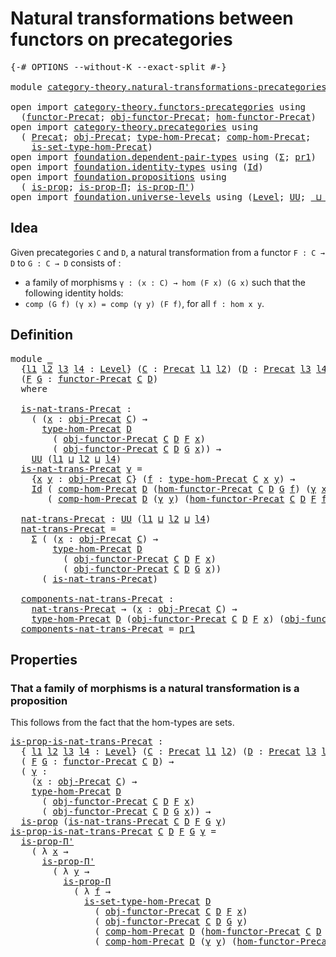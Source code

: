 # Natural transformations between functors on precategories

<pre class="Agda"><a id="70" class="Symbol">{-#</a> <a id="74" class="Keyword">OPTIONS</a> <a id="82" class="Pragma">--without-K</a> <a id="94" class="Pragma">--exact-split</a> <a id="108" class="Symbol">#-}</a>

<a id="113" class="Keyword">module</a> <a id="120" href="category-theory.natural-transformations-precategories.html" class="Module">category-theory.natural-transformations-precategories</a> <a id="174" class="Keyword">where</a>

<a id="181" class="Keyword">open</a> <a id="186" class="Keyword">import</a> <a id="193" href="category-theory.functors-precategories.html" class="Module">category-theory.functors-precategories</a> <a id="232" class="Keyword">using</a>
  <a id="240" class="Symbol">(</a><a id="241" href="category-theory.functors-precategories.html#1046" class="Function">functor-Precat</a><a id="255" class="Symbol">;</a> <a id="257" href="category-theory.functors-precategories.html#1611" class="Function">obj-functor-Precat</a><a id="275" class="Symbol">;</a> <a id="277" href="category-theory.functors-precategories.html#1707" class="Function">hom-functor-Precat</a><a id="295" class="Symbol">)</a>
<a id="297" class="Keyword">open</a> <a id="302" class="Keyword">import</a> <a id="309" href="category-theory.precategories.html" class="Module">category-theory.precategories</a> <a id="339" class="Keyword">using</a>
  <a id="347" class="Symbol">(</a> <a id="349" href="category-theory.precategories.html#2242" class="Function">Precat</a><a id="355" class="Symbol">;</a> <a id="357" href="category-theory.precategories.html#2555" class="Function">obj-Precat</a><a id="367" class="Symbol">;</a> <a id="369" href="category-theory.precategories.html#2674" class="Function">type-hom-Precat</a><a id="384" class="Symbol">;</a> <a id="386" href="category-theory.precategories.html#3056" class="Function">comp-hom-Precat</a><a id="401" class="Symbol">;</a>
    <a id="407" href="category-theory.precategories.html#2772" class="Function">is-set-type-hom-Precat</a><a id="429" class="Symbol">)</a>
<a id="431" class="Keyword">open</a> <a id="436" class="Keyword">import</a> <a id="443" href="foundation.dependent-pair-types.html" class="Module">foundation.dependent-pair-types</a> <a id="475" class="Keyword">using</a> <a id="481" class="Symbol">(</a><a id="482" href="foundation-core.dependent-pair-types.html#502" class="Record">Σ</a><a id="483" class="Symbol">;</a> <a id="485" href="foundation-core.dependent-pair-types.html#592" class="Field">pr1</a><a id="488" class="Symbol">)</a>
<a id="490" class="Keyword">open</a> <a id="495" class="Keyword">import</a> <a id="502" href="foundation.identity-types.html" class="Module">foundation.identity-types</a> <a id="528" class="Keyword">using</a> <a id="534" class="Symbol">(</a><a id="535" href="foundation-core.identity-types.html#1754" class="Datatype">Id</a><a id="537" class="Symbol">)</a>
<a id="539" class="Keyword">open</a> <a id="544" class="Keyword">import</a> <a id="551" href="foundation.propositions.html" class="Module">foundation.propositions</a> <a id="575" class="Keyword">using</a>
  <a id="583" class="Symbol">(</a> <a id="585" href="foundation-core.propositions.html#1295" class="Function">is-prop</a><a id="592" class="Symbol">;</a> <a id="594" href="foundation-core.propositions.html#6147" class="Function">is-prop-Π</a><a id="603" class="Symbol">;</a> <a id="605" href="foundation-core.propositions.html#6908" class="Function">is-prop-Π&#39;</a><a id="615" class="Symbol">)</a>
<a id="617" class="Keyword">open</a> <a id="622" class="Keyword">import</a> <a id="629" href="foundation.universe-levels.html" class="Module">foundation.universe-levels</a> <a id="656" class="Keyword">using</a> <a id="662" class="Symbol">(</a><a id="663" href="Agda.Primitive.html#597" class="Postulate">Level</a><a id="668" class="Symbol">;</a> <a id="670" href="foundation-core.universe-levels.html#222" class="Primitive">UU</a><a id="672" class="Symbol">;</a> <a id="674" href="Agda.Primitive.html#810" class="Primitive Operator">_⊔_</a><a id="677" class="Symbol">)</a>
</pre>
## Idea

Given precategories `C` and `D`, a natural transformation from a functor `F : C → D` to `G : C → D` consists of :
- a family of morphisms `γ : (x : C) → hom (F x) (G x)`
such that the following identity holds:
- `comp (G f) (γ x) = comp (γ y) (F f)`, for all `f : hom x y`.

## Definition

<pre class="Agda"><a id="991" class="Keyword">module</a> <a id="998" href="category-theory.natural-transformations-precategories.html#998" class="Module">_</a>
  <a id="1002" class="Symbol">{</a><a id="1003" href="category-theory.natural-transformations-precategories.html#1003" class="Bound">l1</a> <a id="1006" href="category-theory.natural-transformations-precategories.html#1006" class="Bound">l2</a> <a id="1009" href="category-theory.natural-transformations-precategories.html#1009" class="Bound">l3</a> <a id="1012" href="category-theory.natural-transformations-precategories.html#1012" class="Bound">l4</a> <a id="1015" class="Symbol">:</a> <a id="1017" href="Agda.Primitive.html#597" class="Postulate">Level</a><a id="1022" class="Symbol">}</a> <a id="1024" class="Symbol">(</a><a id="1025" href="category-theory.natural-transformations-precategories.html#1025" class="Bound">C</a> <a id="1027" class="Symbol">:</a> <a id="1029" href="category-theory.precategories.html#2242" class="Function">Precat</a> <a id="1036" href="category-theory.natural-transformations-precategories.html#1003" class="Bound">l1</a> <a id="1039" href="category-theory.natural-transformations-precategories.html#1006" class="Bound">l2</a><a id="1041" class="Symbol">)</a> <a id="1043" class="Symbol">(</a><a id="1044" href="category-theory.natural-transformations-precategories.html#1044" class="Bound">D</a> <a id="1046" class="Symbol">:</a> <a id="1048" href="category-theory.precategories.html#2242" class="Function">Precat</a> <a id="1055" href="category-theory.natural-transformations-precategories.html#1009" class="Bound">l3</a> <a id="1058" href="category-theory.natural-transformations-precategories.html#1012" class="Bound">l4</a><a id="1060" class="Symbol">)</a>
  <a id="1064" class="Symbol">(</a><a id="1065" href="category-theory.natural-transformations-precategories.html#1065" class="Bound">F</a> <a id="1067" href="category-theory.natural-transformations-precategories.html#1067" class="Bound">G</a> <a id="1069" class="Symbol">:</a> <a id="1071" href="category-theory.functors-precategories.html#1046" class="Function">functor-Precat</a> <a id="1086" href="category-theory.natural-transformations-precategories.html#1025" class="Bound">C</a> <a id="1088" href="category-theory.natural-transformations-precategories.html#1044" class="Bound">D</a><a id="1089" class="Symbol">)</a>
  <a id="1093" class="Keyword">where</a>

  <a id="1102" href="category-theory.natural-transformations-precategories.html#1102" class="Function">is-nat-trans-Precat</a> <a id="1122" class="Symbol">:</a>
    <a id="1128" class="Symbol">(</a> <a id="1130" class="Symbol">(</a><a id="1131" href="category-theory.natural-transformations-precategories.html#1131" class="Bound">x</a> <a id="1133" class="Symbol">:</a> <a id="1135" href="category-theory.precategories.html#2555" class="Function">obj-Precat</a> <a id="1146" href="category-theory.natural-transformations-precategories.html#1025" class="Bound">C</a><a id="1147" class="Symbol">)</a> <a id="1149" class="Symbol">→</a>
      <a id="1157" href="category-theory.precategories.html#2674" class="Function">type-hom-Precat</a> <a id="1173" href="category-theory.natural-transformations-precategories.html#1044" class="Bound">D</a>
        <a id="1183" class="Symbol">(</a> <a id="1185" href="category-theory.functors-precategories.html#1611" class="Function">obj-functor-Precat</a> <a id="1204" href="category-theory.natural-transformations-precategories.html#1025" class="Bound">C</a> <a id="1206" href="category-theory.natural-transformations-precategories.html#1044" class="Bound">D</a> <a id="1208" href="category-theory.natural-transformations-precategories.html#1065" class="Bound">F</a> <a id="1210" href="category-theory.natural-transformations-precategories.html#1131" class="Bound">x</a><a id="1211" class="Symbol">)</a>
        <a id="1221" class="Symbol">(</a> <a id="1223" href="category-theory.functors-precategories.html#1611" class="Function">obj-functor-Precat</a> <a id="1242" href="category-theory.natural-transformations-precategories.html#1025" class="Bound">C</a> <a id="1244" href="category-theory.natural-transformations-precategories.html#1044" class="Bound">D</a> <a id="1246" href="category-theory.natural-transformations-precategories.html#1067" class="Bound">G</a> <a id="1248" href="category-theory.natural-transformations-precategories.html#1131" class="Bound">x</a><a id="1249" class="Symbol">))</a> <a id="1252" class="Symbol">→</a>
    <a id="1258" href="foundation-core.universe-levels.html#222" class="Primitive">UU</a> <a id="1261" class="Symbol">(</a><a id="1262" href="category-theory.natural-transformations-precategories.html#1003" class="Bound">l1</a> <a id="1265" href="Agda.Primitive.html#810" class="Primitive Operator">⊔</a> <a id="1267" href="category-theory.natural-transformations-precategories.html#1006" class="Bound">l2</a> <a id="1270" href="Agda.Primitive.html#810" class="Primitive Operator">⊔</a> <a id="1272" href="category-theory.natural-transformations-precategories.html#1012" class="Bound">l4</a><a id="1274" class="Symbol">)</a>
  <a id="1278" href="category-theory.natural-transformations-precategories.html#1102" class="Function">is-nat-trans-Precat</a> <a id="1298" href="category-theory.natural-transformations-precategories.html#1298" class="Bound">γ</a> <a id="1300" class="Symbol">=</a>
    <a id="1306" class="Symbol">{</a><a id="1307" href="category-theory.natural-transformations-precategories.html#1307" class="Bound">x</a> <a id="1309" href="category-theory.natural-transformations-precategories.html#1309" class="Bound">y</a> <a id="1311" class="Symbol">:</a> <a id="1313" href="category-theory.precategories.html#2555" class="Function">obj-Precat</a> <a id="1324" href="category-theory.natural-transformations-precategories.html#1025" class="Bound">C</a><a id="1325" class="Symbol">}</a> <a id="1327" class="Symbol">(</a><a id="1328" href="category-theory.natural-transformations-precategories.html#1328" class="Bound">f</a> <a id="1330" class="Symbol">:</a> <a id="1332" href="category-theory.precategories.html#2674" class="Function">type-hom-Precat</a> <a id="1348" href="category-theory.natural-transformations-precategories.html#1025" class="Bound">C</a> <a id="1350" href="category-theory.natural-transformations-precategories.html#1307" class="Bound">x</a> <a id="1352" href="category-theory.natural-transformations-precategories.html#1309" class="Bound">y</a><a id="1353" class="Symbol">)</a> <a id="1355" class="Symbol">→</a>
    <a id="1361" href="foundation-core.identity-types.html#1754" class="Datatype">Id</a> <a id="1364" class="Symbol">(</a> <a id="1366" href="category-theory.precategories.html#3056" class="Function">comp-hom-Precat</a> <a id="1382" href="category-theory.natural-transformations-precategories.html#1044" class="Bound">D</a> <a id="1384" class="Symbol">(</a><a id="1385" href="category-theory.functors-precategories.html#1707" class="Function">hom-functor-Precat</a> <a id="1404" href="category-theory.natural-transformations-precategories.html#1025" class="Bound">C</a> <a id="1406" href="category-theory.natural-transformations-precategories.html#1044" class="Bound">D</a> <a id="1408" href="category-theory.natural-transformations-precategories.html#1067" class="Bound">G</a> <a id="1410" href="category-theory.natural-transformations-precategories.html#1328" class="Bound">f</a><a id="1411" class="Symbol">)</a> <a id="1413" class="Symbol">(</a><a id="1414" href="category-theory.natural-transformations-precategories.html#1298" class="Bound">γ</a> <a id="1416" href="category-theory.natural-transformations-precategories.html#1307" class="Bound">x</a><a id="1417" class="Symbol">))</a>
       <a id="1427" class="Symbol">(</a> <a id="1429" href="category-theory.precategories.html#3056" class="Function">comp-hom-Precat</a> <a id="1445" href="category-theory.natural-transformations-precategories.html#1044" class="Bound">D</a> <a id="1447" class="Symbol">(</a><a id="1448" href="category-theory.natural-transformations-precategories.html#1298" class="Bound">γ</a> <a id="1450" href="category-theory.natural-transformations-precategories.html#1309" class="Bound">y</a><a id="1451" class="Symbol">)</a> <a id="1453" class="Symbol">(</a><a id="1454" href="category-theory.functors-precategories.html#1707" class="Function">hom-functor-Precat</a> <a id="1473" href="category-theory.natural-transformations-precategories.html#1025" class="Bound">C</a> <a id="1475" href="category-theory.natural-transformations-precategories.html#1044" class="Bound">D</a> <a id="1477" href="category-theory.natural-transformations-precategories.html#1065" class="Bound">F</a> <a id="1479" href="category-theory.natural-transformations-precategories.html#1328" class="Bound">f</a><a id="1480" class="Symbol">))</a>

  <a id="1486" href="category-theory.natural-transformations-precategories.html#1486" class="Function">nat-trans-Precat</a> <a id="1503" class="Symbol">:</a> <a id="1505" href="foundation-core.universe-levels.html#222" class="Primitive">UU</a> <a id="1508" class="Symbol">(</a><a id="1509" href="category-theory.natural-transformations-precategories.html#1003" class="Bound">l1</a> <a id="1512" href="Agda.Primitive.html#810" class="Primitive Operator">⊔</a> <a id="1514" href="category-theory.natural-transformations-precategories.html#1006" class="Bound">l2</a> <a id="1517" href="Agda.Primitive.html#810" class="Primitive Operator">⊔</a> <a id="1519" href="category-theory.natural-transformations-precategories.html#1012" class="Bound">l4</a><a id="1521" class="Symbol">)</a>
  <a id="1525" href="category-theory.natural-transformations-precategories.html#1486" class="Function">nat-trans-Precat</a> <a id="1542" class="Symbol">=</a>
    <a id="1548" href="foundation-core.dependent-pair-types.html#502" class="Record">Σ</a> <a id="1550" class="Symbol">(</a> <a id="1552" class="Symbol">(</a><a id="1553" href="category-theory.natural-transformations-precategories.html#1553" class="Bound">x</a> <a id="1555" class="Symbol">:</a> <a id="1557" href="category-theory.precategories.html#2555" class="Function">obj-Precat</a> <a id="1568" href="category-theory.natural-transformations-precategories.html#1025" class="Bound">C</a><a id="1569" class="Symbol">)</a> <a id="1571" class="Symbol">→</a>
        <a id="1581" href="category-theory.precategories.html#2674" class="Function">type-hom-Precat</a> <a id="1597" href="category-theory.natural-transformations-precategories.html#1044" class="Bound">D</a>
          <a id="1609" class="Symbol">(</a> <a id="1611" href="category-theory.functors-precategories.html#1611" class="Function">obj-functor-Precat</a> <a id="1630" href="category-theory.natural-transformations-precategories.html#1025" class="Bound">C</a> <a id="1632" href="category-theory.natural-transformations-precategories.html#1044" class="Bound">D</a> <a id="1634" href="category-theory.natural-transformations-precategories.html#1065" class="Bound">F</a> <a id="1636" href="category-theory.natural-transformations-precategories.html#1553" class="Bound">x</a><a id="1637" class="Symbol">)</a>
          <a id="1649" class="Symbol">(</a> <a id="1651" href="category-theory.functors-precategories.html#1611" class="Function">obj-functor-Precat</a> <a id="1670" href="category-theory.natural-transformations-precategories.html#1025" class="Bound">C</a> <a id="1672" href="category-theory.natural-transformations-precategories.html#1044" class="Bound">D</a> <a id="1674" href="category-theory.natural-transformations-precategories.html#1067" class="Bound">G</a> <a id="1676" href="category-theory.natural-transformations-precategories.html#1553" class="Bound">x</a><a id="1677" class="Symbol">))</a>
      <a id="1686" class="Symbol">(</a> <a id="1688" href="category-theory.natural-transformations-precategories.html#1102" class="Function">is-nat-trans-Precat</a><a id="1707" class="Symbol">)</a>

  <a id="1712" href="category-theory.natural-transformations-precategories.html#1712" class="Function">components-nat-trans-Precat</a> <a id="1740" class="Symbol">:</a>
    <a id="1746" href="category-theory.natural-transformations-precategories.html#1486" class="Function">nat-trans-Precat</a> <a id="1763" class="Symbol">→</a> <a id="1765" class="Symbol">(</a><a id="1766" href="category-theory.natural-transformations-precategories.html#1766" class="Bound">x</a> <a id="1768" class="Symbol">:</a> <a id="1770" href="category-theory.precategories.html#2555" class="Function">obj-Precat</a> <a id="1781" href="category-theory.natural-transformations-precategories.html#1025" class="Bound">C</a><a id="1782" class="Symbol">)</a> <a id="1784" class="Symbol">→</a>
    <a id="1790" href="category-theory.precategories.html#2674" class="Function">type-hom-Precat</a> <a id="1806" href="category-theory.natural-transformations-precategories.html#1044" class="Bound">D</a> <a id="1808" class="Symbol">(</a><a id="1809" href="category-theory.functors-precategories.html#1611" class="Function">obj-functor-Precat</a> <a id="1828" href="category-theory.natural-transformations-precategories.html#1025" class="Bound">C</a> <a id="1830" href="category-theory.natural-transformations-precategories.html#1044" class="Bound">D</a> <a id="1832" href="category-theory.natural-transformations-precategories.html#1065" class="Bound">F</a> <a id="1834" href="category-theory.natural-transformations-precategories.html#1766" class="Bound">x</a><a id="1835" class="Symbol">)</a> <a id="1837" class="Symbol">(</a><a id="1838" href="category-theory.functors-precategories.html#1611" class="Function">obj-functor-Precat</a> <a id="1857" href="category-theory.natural-transformations-precategories.html#1025" class="Bound">C</a> <a id="1859" href="category-theory.natural-transformations-precategories.html#1044" class="Bound">D</a> <a id="1861" href="category-theory.natural-transformations-precategories.html#1067" class="Bound">G</a> <a id="1863" href="category-theory.natural-transformations-precategories.html#1766" class="Bound">x</a><a id="1864" class="Symbol">)</a>
  <a id="1868" href="category-theory.natural-transformations-precategories.html#1712" class="Function">components-nat-trans-Precat</a> <a id="1896" class="Symbol">=</a> <a id="1898" href="foundation-core.dependent-pair-types.html#592" class="Field">pr1</a>
</pre>
## Properties

### That a family of morphisms is a natural transformation is a proposition

This follows from the fact that the hom-types are sets.

<pre class="Agda"><a id="is-prop-is-nat-trans-Precat"></a><a id="2064" href="category-theory.natural-transformations-precategories.html#2064" class="Function">is-prop-is-nat-trans-Precat</a> <a id="2092" class="Symbol">:</a>
  <a id="2096" class="Symbol">{</a> <a id="2098" href="category-theory.natural-transformations-precategories.html#2098" class="Bound">l1</a> <a id="2101" href="category-theory.natural-transformations-precategories.html#2101" class="Bound">l2</a> <a id="2104" href="category-theory.natural-transformations-precategories.html#2104" class="Bound">l3</a> <a id="2107" href="category-theory.natural-transformations-precategories.html#2107" class="Bound">l4</a> <a id="2110" class="Symbol">:</a> <a id="2112" href="Agda.Primitive.html#597" class="Postulate">Level</a><a id="2117" class="Symbol">}</a> <a id="2119" class="Symbol">(</a><a id="2120" href="category-theory.natural-transformations-precategories.html#2120" class="Bound">C</a> <a id="2122" class="Symbol">:</a> <a id="2124" href="category-theory.precategories.html#2242" class="Function">Precat</a> <a id="2131" href="category-theory.natural-transformations-precategories.html#2098" class="Bound">l1</a> <a id="2134" href="category-theory.natural-transformations-precategories.html#2101" class="Bound">l2</a><a id="2136" class="Symbol">)</a> <a id="2138" class="Symbol">(</a><a id="2139" href="category-theory.natural-transformations-precategories.html#2139" class="Bound">D</a> <a id="2141" class="Symbol">:</a> <a id="2143" href="category-theory.precategories.html#2242" class="Function">Precat</a> <a id="2150" href="category-theory.natural-transformations-precategories.html#2104" class="Bound">l3</a> <a id="2153" href="category-theory.natural-transformations-precategories.html#2107" class="Bound">l4</a><a id="2155" class="Symbol">)</a>
  <a id="2159" class="Symbol">(</a> <a id="2161" href="category-theory.natural-transformations-precategories.html#2161" class="Bound">F</a> <a id="2163" href="category-theory.natural-transformations-precategories.html#2163" class="Bound">G</a> <a id="2165" class="Symbol">:</a> <a id="2167" href="category-theory.functors-precategories.html#1046" class="Function">functor-Precat</a> <a id="2182" href="category-theory.natural-transformations-precategories.html#2120" class="Bound">C</a> <a id="2184" href="category-theory.natural-transformations-precategories.html#2139" class="Bound">D</a><a id="2185" class="Symbol">)</a> <a id="2187" class="Symbol">→</a>
  <a id="2191" class="Symbol">(</a> <a id="2193" href="category-theory.natural-transformations-precategories.html#2193" class="Bound">γ</a> <a id="2195" class="Symbol">:</a>
    <a id="2201" class="Symbol">(</a><a id="2202" href="category-theory.natural-transformations-precategories.html#2202" class="Bound">x</a> <a id="2204" class="Symbol">:</a> <a id="2206" href="category-theory.precategories.html#2555" class="Function">obj-Precat</a> <a id="2217" href="category-theory.natural-transformations-precategories.html#2120" class="Bound">C</a><a id="2218" class="Symbol">)</a> <a id="2220" class="Symbol">→</a>
    <a id="2226" href="category-theory.precategories.html#2674" class="Function">type-hom-Precat</a> <a id="2242" href="category-theory.natural-transformations-precategories.html#2139" class="Bound">D</a>
      <a id="2250" class="Symbol">(</a> <a id="2252" href="category-theory.functors-precategories.html#1611" class="Function">obj-functor-Precat</a> <a id="2271" href="category-theory.natural-transformations-precategories.html#2120" class="Bound">C</a> <a id="2273" href="category-theory.natural-transformations-precategories.html#2139" class="Bound">D</a> <a id="2275" href="category-theory.natural-transformations-precategories.html#2161" class="Bound">F</a> <a id="2277" href="category-theory.natural-transformations-precategories.html#2202" class="Bound">x</a><a id="2278" class="Symbol">)</a>
      <a id="2286" class="Symbol">(</a> <a id="2288" href="category-theory.functors-precategories.html#1611" class="Function">obj-functor-Precat</a> <a id="2307" href="category-theory.natural-transformations-precategories.html#2120" class="Bound">C</a> <a id="2309" href="category-theory.natural-transformations-precategories.html#2139" class="Bound">D</a> <a id="2311" href="category-theory.natural-transformations-precategories.html#2163" class="Bound">G</a> <a id="2313" href="category-theory.natural-transformations-precategories.html#2202" class="Bound">x</a><a id="2314" class="Symbol">))</a> <a id="2317" class="Symbol">→</a>
  <a id="2321" href="foundation-core.propositions.html#1295" class="Function">is-prop</a> <a id="2329" class="Symbol">(</a><a id="2330" href="category-theory.natural-transformations-precategories.html#1102" class="Function">is-nat-trans-Precat</a> <a id="2350" href="category-theory.natural-transformations-precategories.html#2120" class="Bound">C</a> <a id="2352" href="category-theory.natural-transformations-precategories.html#2139" class="Bound">D</a> <a id="2354" href="category-theory.natural-transformations-precategories.html#2161" class="Bound">F</a> <a id="2356" href="category-theory.natural-transformations-precategories.html#2163" class="Bound">G</a> <a id="2358" href="category-theory.natural-transformations-precategories.html#2193" class="Bound">γ</a><a id="2359" class="Symbol">)</a>
<a id="2361" href="category-theory.natural-transformations-precategories.html#2064" class="Function">is-prop-is-nat-trans-Precat</a> <a id="2389" href="category-theory.natural-transformations-precategories.html#2389" class="Bound">C</a> <a id="2391" href="category-theory.natural-transformations-precategories.html#2391" class="Bound">D</a> <a id="2393" href="category-theory.natural-transformations-precategories.html#2393" class="Bound">F</a> <a id="2395" href="category-theory.natural-transformations-precategories.html#2395" class="Bound">G</a> <a id="2397" href="category-theory.natural-transformations-precategories.html#2397" class="Bound">γ</a> <a id="2399" class="Symbol">=</a>
  <a id="2403" href="foundation-core.propositions.html#6908" class="Function">is-prop-Π&#39;</a>
    <a id="2418" class="Symbol">(</a> <a id="2420" class="Symbol">λ</a> <a id="2422" href="category-theory.natural-transformations-precategories.html#2422" class="Bound">x</a> <a id="2424" class="Symbol">→</a>
      <a id="2432" href="foundation-core.propositions.html#6908" class="Function">is-prop-Π&#39;</a>
        <a id="2451" class="Symbol">(</a> <a id="2453" class="Symbol">λ</a> <a id="2455" href="category-theory.natural-transformations-precategories.html#2455" class="Bound">y</a> <a id="2457" class="Symbol">→</a>
          <a id="2469" href="foundation-core.propositions.html#6147" class="Function">is-prop-Π</a>
            <a id="2491" class="Symbol">(</a> <a id="2493" class="Symbol">λ</a> <a id="2495" href="category-theory.natural-transformations-precategories.html#2495" class="Bound">f</a> <a id="2497" class="Symbol">→</a>
              <a id="2513" href="category-theory.precategories.html#2772" class="Function">is-set-type-hom-Precat</a> <a id="2536" href="category-theory.natural-transformations-precategories.html#2391" class="Bound">D</a>
                <a id="2554" class="Symbol">(</a> <a id="2556" href="category-theory.functors-precategories.html#1611" class="Function">obj-functor-Precat</a> <a id="2575" href="category-theory.natural-transformations-precategories.html#2389" class="Bound">C</a> <a id="2577" href="category-theory.natural-transformations-precategories.html#2391" class="Bound">D</a> <a id="2579" href="category-theory.natural-transformations-precategories.html#2393" class="Bound">F</a> <a id="2581" href="category-theory.natural-transformations-precategories.html#2422" class="Bound">x</a><a id="2582" class="Symbol">)</a>
                <a id="2600" class="Symbol">(</a> <a id="2602" href="category-theory.functors-precategories.html#1611" class="Function">obj-functor-Precat</a> <a id="2621" href="category-theory.natural-transformations-precategories.html#2389" class="Bound">C</a> <a id="2623" href="category-theory.natural-transformations-precategories.html#2391" class="Bound">D</a> <a id="2625" href="category-theory.natural-transformations-precategories.html#2395" class="Bound">G</a> <a id="2627" href="category-theory.natural-transformations-precategories.html#2455" class="Bound">y</a><a id="2628" class="Symbol">)</a>
                <a id="2646" class="Symbol">(</a> <a id="2648" href="category-theory.precategories.html#3056" class="Function">comp-hom-Precat</a> <a id="2664" href="category-theory.natural-transformations-precategories.html#2391" class="Bound">D</a> <a id="2666" class="Symbol">(</a><a id="2667" href="category-theory.functors-precategories.html#1707" class="Function">hom-functor-Precat</a> <a id="2686" href="category-theory.natural-transformations-precategories.html#2389" class="Bound">C</a> <a id="2688" href="category-theory.natural-transformations-precategories.html#2391" class="Bound">D</a> <a id="2690" href="category-theory.natural-transformations-precategories.html#2395" class="Bound">G</a> <a id="2692" href="category-theory.natural-transformations-precategories.html#2495" class="Bound">f</a><a id="2693" class="Symbol">)</a> <a id="2695" class="Symbol">(</a><a id="2696" href="category-theory.natural-transformations-precategories.html#2397" class="Bound">γ</a> <a id="2698" href="category-theory.natural-transformations-precategories.html#2422" class="Bound">x</a><a id="2699" class="Symbol">))</a>
                <a id="2718" class="Symbol">(</a> <a id="2720" href="category-theory.precategories.html#3056" class="Function">comp-hom-Precat</a> <a id="2736" href="category-theory.natural-transformations-precategories.html#2391" class="Bound">D</a> <a id="2738" class="Symbol">(</a><a id="2739" href="category-theory.natural-transformations-precategories.html#2397" class="Bound">γ</a> <a id="2741" href="category-theory.natural-transformations-precategories.html#2455" class="Bound">y</a><a id="2742" class="Symbol">)</a> <a id="2744" class="Symbol">(</a><a id="2745" href="category-theory.functors-precategories.html#1707" class="Function">hom-functor-Precat</a> <a id="2764" href="category-theory.natural-transformations-precategories.html#2389" class="Bound">C</a> <a id="2766" href="category-theory.natural-transformations-precategories.html#2391" class="Bound">D</a> <a id="2768" href="category-theory.natural-transformations-precategories.html#2393" class="Bound">F</a> <a id="2770" href="category-theory.natural-transformations-precategories.html#2495" class="Bound">f</a><a id="2771" class="Symbol">)))))</a>
</pre>
